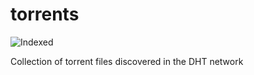 torrents 
========
![Indexed](https://img.shields.io/badge/indexed-80647-blue)

Collection of torrent files discovered in the DHT network
